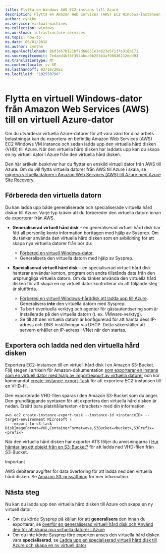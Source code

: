 ```yaml
---
title: Flytta en Windows AWS EC2-instans till Azure
description: Flytta en Amazon Web Services (AWS) EC2 Windows-instansen till en virtuell Azure-dator.
author: cynthn
ms.service: virtual-machines
ms.collection: windows
ms.workload: infrastructure-services
ms.topic: how-to
ms.date: 06/01/2018
ms.author: cynthn
ms.openlocfilehash: 86d3e67b121bf7d66651e1e823e5f137e918a171
ms.sourcegitcommit: 7edadd4bf8f354abca0b253b3af98836212edd93
ms.translationtype: MT
ms.contentlocale: sv-SE
ms.lasthandoff: 03/10/2021
ms.locfileid: "102550798"
---
```

# <a name="move-a-windows-vm-from-amazon-web-services-aws-to-an-azure-virtual-machine"></a>Flytta en virtuell Windows-dator från Amazon Web Services (AWS) till en virtuell Azure-dator

Om du utvärderar virtuella Azure-datorer för att vara värd för dina arbets belastningar kan du exportera en befintlig Amazon Web Services (AWS) EC2 Windows VM instance och sedan ladda upp den virtuella hård disken (VHD) till Azure. När den virtuella hård disken har laddats upp kan du skapa en ny virtuell dator i Azure från den virtuella hård disken. 

Den här artikeln beskriver hur du flyttar en enskild virtuell dator från AWS till Azure. Om du vill flytta virtuella datorer från AWS till Azure i skala, se [migrera virtuella datorer i Amazon Web Services (AWS) till Azure med Azure Site Recovery](../../site-recovery/migrate-tutorial-aws-azure.md).

## <a name="prepare-the-vm"></a>Förbereda den virtuella datorn 
 
Du kan ladda upp både generaliserade och specialiserade virtuella hård diskar till Azure. Varje typ kräver att du förbereder den virtuella datorn innan du exporterar från AWS. 

- **Generaliserad virtuell hård disk** – en generaliserad virtuell hård disk har fått all personlig konto information borttagen med hjälp av Sysprep. Om du tänker använda den virtuella hård disken som en avbildning för att skapa nya virtuella datorer från bör du: 
 
    * [Förbered en virtuell Windows-dator](prepare-for-upload-vhd-image.md).  
    * Generalisera den virtuella datorn med hjälp av Sysprep.  

 
- **Specialiserad virtuell hård disk** – en specialiserad virtuell hård disk hanterar användar konton, program och andra tillstånds data från den ursprungliga virtuella datorn. Om du tänker använda den virtuella hård disken för att skapa en ny virtuell dator kontrollerar du att följande steg är slutförda.  
    * [Förbered en virtuell Windows-hårddisk att ladda upp till Azure](prepare-for-upload-vhd-image.md). Generalisera **inte** den virtuella datorn med Sysprep. 
    * Ta bort eventuella verktyg och agenter för gästautentisering som är installerade på den virtuella datorn (t. ex. VMware-verktyg). 
    * Se till att den virtuella datorn är konfigurerad för att hämta dess IP-adress och DNS-inställningar via DHCP. Detta säkerställer att servern erhåller en IP-adress i VNet när den startas.  


## <a name="export-and-download-the-vhd"></a>Exportera och ladda ned den virtuella hård disken 

Exportera EC2-instansen till en virtuell hård disk i en Amazon S3-Bucket. Följ stegen i artikeln för Amazon-dokumentation [som exporterar en instans som en virtuell dator med hjälp av import/export av virtuella datorer](https://docs.aws.amazon.com/vm-import/latest/userguide/vmexport.html) och kör kommandot [create-instance-export-Task](https://docs.aws.amazon.com/cli/latest/reference/ec2/create-instance-export-task.html) för att exportera EC2-instansen till en VHD-fil. 

Den exporterade VHD-filen sparas i den Amazon S3-Bucket som du anger. Den grundläggande syntaxen för att exportera den virtuella hård disken är nedan. Ersätt bara platshållartexten \<brackets> med din information.

```
aws ec2 create-instance-export-task --instance-id <instanceID> --target-environment Microsoft \
  --export-to-s3-task DiskImageFormat=VHD,ContainerFormat=ova,S3Bucket=<bucket>,S3Prefix=<prefix>
```

När den virtuella hård disken har exporter ATS följer du anvisningarna i [Hur hämtar jag ett objekt från en S3-Bucket?](https://docs.aws.amazon.com/AmazonS3/latest/user-guide/download-objects.html) för att ladda ned VHD-filen från S3-Bucket. 

> [!IMPORTANT]
> AWS debiterar avgifter för data överföring för att ladda ned den virtuella hård disken. Se [Amazon S3-prissättning](https://aws.amazon.com/s3/pricing/) för mer information.


## <a name="next-steps"></a>Nästa steg

Nu kan du ladda upp den virtuella hård disken till Azure och skapa en ny virtuell dator. 

- Om du körde Sysprep på källan för att **generalisera** den innan du exporterar, se [överför en generaliserad virtuell hård disk och Använd den för att skapa nya virtuella datorer i Azure](upload-generalized-managed.md)
- Om du inte körde Sysprep före exporten anses den virtuella hård disken vara **specialiserad**, se [Ladda upp en specialiserad virtuell hård disk till Azure och skapa en ny virtuell dator](create-vm-specialized.md)

 
